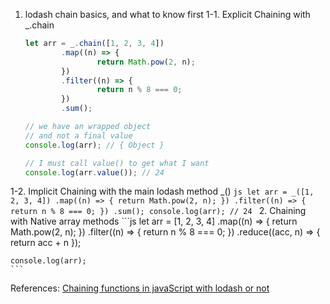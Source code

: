 
1. lodash chain basics, and what to know first
	1-1. Explicit Chaining with _.chain
	```js
	let arr = _.chain([1, 2, 3, 4])
			.map((n) => {
					return Math.pow(2, n);
			})
			.filter((n) => {
					return n % 8 === 0;
			})
			.sum();
	
	// we have an wrapped object
	// and not a final value
	console.log(arr); // { Object }
	
	// I must call value() to get what I want
	console.log(arr.value()); // 24
	```
1-2. Implicit Chaining with the main lodash method _()
	```js
	let arr = _([1, 2, 3, 4])
			.map((n) => {
					return Math.pow(2, n);
			})
			.filter((n) => {
					return n % 8 === 0;
			})
			.sum();
	console.log(arr); // 24
	```
2. Chaining with Native array methods
	```js
	let arr = [1, 2, 3, 4]
	.map((n) => {
			return Math.pow(2, n);
	})
	.filter((n) => {
			return n % 8 === 0;
	})
	.reduce((acc, n) => {
			return acc + n
	});
	
	console.log(arr);
	```

References:
[Chaining functions in javaScript with lodash or not](https://dustinpfister.github.io/2018/11/11/lodash_chain/)